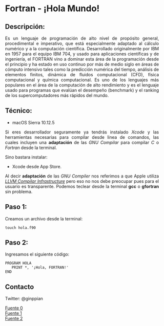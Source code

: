 Fortran - ¡Hola Mundo!
===========

## Descripción:

<p align="justify">
	Es un lenguaje de programación de alto nivel de propósito general, procedimental e imperativo, que está especialmente adaptado al cálculo numérico y a la computación científica. Desarrollado originalmente por IBM en 1957 para el equipo IBM 704, y usado para aplicaciones científicas y de ingeniería, el FORTRAN vino a dominar esta área de la programación desde el principio y ha estado en uso continuo por más de medio siglo en áreas de cómputo intensivo tales como la predicción numérica del tiempo, análisis de elementos finitos, dinámica de fluidos computacional (CFD), física computacional y química computacional. Es uno de los lenguajes más populares en el área de la computación de alto rendimiento y es el lenguaje usado para programas que evalúan el desempeño (benchmark) y el ranking de los supercomputadores más rápidos del mundo.</p>


## Técnico:

* macOS Sierra 10.12.5

<p align="justify">
	Si eres desarrollador seguramente ya tendrás instalado <i>Xcode</i> y las herramientas necesarias para compilar desde linea de comandos, las cuales incluyen una <b>adaptación</b> de las <i>GNU Compilar</i> para compilar <i>C</i> o <i>Fortran</i> desde la terminal. 

Sino bastara instalar:
</p>

* Xcode desde App Store.

<p align="justify">
Al decir <b>adaptación</b> de las <i>GNU Compiler</i> nos referimos a que Apple utiliza <a href="http://llvm.org/"><i>LLVM Compilar Infrastructure</i></a> pero eso no nos debe preocupar pues para el usuario es transparente. Podemos teclear desde la terminal <b>gcc</b> o <b>gfortran</b> sin problema.
</p>

## Paso 1:

<p align="justify">
	Creamos un archivo desde la terminal:
</p>

```
touch hola.f90
```

## Paso 2:

<p align="justify">
	Ingresamos el siguiente código:
</p>

```
PROGRAM HOLA
   PRINT *, '¡Hola, FORTRAN!'
END
```

## Contacto

Twitter: @ginppian

[Fuente 0](https://es.wikipedia.org/wiki/Fortran)<br>
[Fuente 1](https://es.wikipedia.org/wiki/Anexo:Ejemplos_de_implementaci%C3%B3n_del_%C2%ABHola_mundo%C2%BB#En_Fortran)<br>
[Fuente 2](https://gcc.gnu.org/wiki/GFortranUsage)
